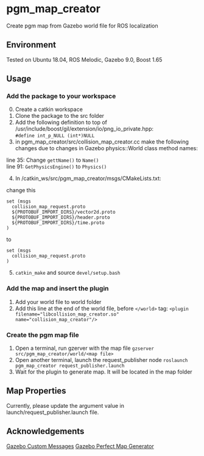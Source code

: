 # pgm_map_creator
Create pgm map from Gazebo world file for ROS localization

## Environment
Tested on Ubuntu 18.04, ROS Melodic, Gazebo 9.0, Boost 1.65 

## Usage

### Add the package to your workspace
0. Create a catkin workspace
1. Clone the package to the src folder
2. Add the following definition to top of /usr/include/boost/gil/extension/io/png_io_private.hpp:  
`#define int_p_NULL (int*)NULL`
3. in pgm_map_creator/src/collision_map_creator.cc make the following changes due to changes in Gazebo physics::World class method names:  

line 35: Change `gettName()` to `Name()`  
line 91: `GetPhysicsEngine()` to `Physics()`  

4. In /catkin_ws/src/pgm_map_creator/msgs/CMakeLists.txt:  

change this  
```
set (msgs  
  collision_map_request.proto  
  ${PROTOBUF_IMPORT_DIRS}/vector2d.proto  
  ${PROTOBUF_IMPORT_DIRS}/header.proto  
  ${PROTOBUF_IMPORT_DIRS}/time.proto  
)  
```
to  
```
set (msgs  
  collision_map_request.proto  
)  
```
5. `catkin_make` and source `devel/setup.bash`

### Add the map and insert the plugin
1. Add your world file to world folder
2. Add this line at the end of the world file, before `</world>` tag:
`<plugin filename="libcollision_map_creator.so" name="collision_map_creator"/>`

### Create the pgm map file
1. Open a terminal, run gzerver with the map file
`gzserver src/pgm_map_creator/world/<map file>`
2. Open another terminal, launch the request_publisher node
`roslaunch pgm_map_creator request_publisher.launch`
3. Wait for the plugin to generate map. It will be located in the map folder

## Map Properties
Currently, please update the argument value in launch/request_publisher.launch file.

## Acknowledgements
[Gazebo Custom Messages](http://gazebosim.org/wiki/Tutorials/1.9/custom_messages)
[Gazebo Perfect Map Generator](https://github.com/koenlek/ros_lemtomap/tree/154c782cf8feb9112bc928e33a59728ca2192489/st_gazebo_perfect_map_generator)

